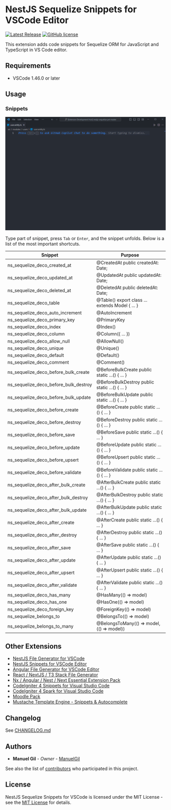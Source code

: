 # NestJS Sequelize Snippets for VSCode Editor

[![Latest Release](https://img.shields.io/visual-studio-marketplace/v/imgildev.vscode-nestjs-sequelize-snippets?style=flat&label=VS%20Marketplace&logo=visual-studio-code)](https://marketplace.visualstudio.com/items?itemName=imgildev.vscode-nestjs-sequelize-snippets)
[![GitHub license](https://img.shields.io/github/license/ManuelGil/vscode-nestjs-sequelize-snippets)]()

This extension adds code snippets for Sequelize ORM for JavaScript and TypeScript in VS Code editor.

## Requirements

- VSCode 1.46.0 or later

## Usage

### Snippets

![demo](https://raw.githubusercontent.com/ManuelGil/vscode-nestjs-sequelize-snippets/main/docs/images/demo.gif)

Type part of snippet, press `Tab` or `Enter`, and the snippet unfolds. Below is a list of the most important shortcuts.

| Snippet | Purpose |
| --- | --- |
| ns_sequelize_deco_created_at | @CreatedAt public createdAt: Date; |
| ns_sequelize_deco_updated_at | @UpdatedAt public updatedAt: Date; |
| ns_sequelize_deco_deleted_at | @DeletedAt public deletedAt: Date; |
| ns_sequelize_deco_table | @Table() export class ... extends Model { ... } |
| ns_sequelize_deco_auto_increment | @AutoIncrement |
| ns_sequelize_deco_primary_key | @PrimaryKey |
| ns_sequelize_deco_index | @Index() |
| ns_sequelize_deco_column | @Column({ ... }) |
| ns_sequelize_deco_allow_null | @AllowNull() |
| ns_sequelize_deco_unique | @Unique() |
| ns_sequelize_deco_default | @Default() |
| ns_sequelize_deco_comment | @Comment() |
| ns_sequelize_deco_before_bulk_create | @BeforeBulkCreate public static ...() { ... } |
| ns_sequelize_deco_before_bulk_destroy | @BeforeBulkDestroy public static ...() { ... } |
| ns_sequelize_deco_before_bulk_update | @BeforeBulkUpdate public static ...() { ... } |
| ns_sequelize_deco_before_create | @BeforeCreate public static ...() { ... } |
| ns_sequelize_deco_before_destroy | @BeforeDestroy public static ...() { ... } |
| ns_sequelize_deco_before_save | @BeforeSave public static ...() { ... } |
| ns_sequelize_deco_before_update | @BeforeUpdate public static ...() { ... } |
| ns_sequelize_deco_before_upsert | @BeforeUpsert public static ...() { ... } |
| ns_sequelize_deco_before_validate | @BeforeValidate public static ...() { ... } |
| ns_sequelize_deco_after_bulk_create  | @AfterBulkCreate public static ...() { ... } |
| ns_sequelize_deco_after_bulk_destroy | @AfterBulkDestroy public static ...() { ... } |
| ns_sequelize_deco_after_bulk_update  | @AfterBulkUpdate public static ...() { ... } |
| ns_sequelize_deco_after_create | @AfterCreate public static ...() { ... } |
| ns_sequelize_deco_after_destroy  | @AfterDestroy public static ...() { ... } |
| ns_sequelize_deco_after_save | @AfterSave public static ...() { ... } |
| ns_sequelize_deco_after_update | @AfterUpdate public static ...() { ... } |
| ns_sequelize_deco_after_upsert | @AfterUpsert public static ...() { ... } |
| ns_sequelize_deco_after_validate | @AfterValidate public static ...() { ... } |
| ns_sequelize_deco_has_many | @HasMany(() => model) |
| ns_sequelize_deco_has_one | @HasOne(() => model) |
| ns_sequelize_deco_foreign_key | @ForeignKey(() => model) |
| ns_sequelize_belongs_to | @BelongsTo(() => model) |
| ns_sequelize_belongs_to_many | @BelongsToMany(() => model, (() => model)) |

## Other Extensions

- [NestJS File Generator for VSCode](https://marketplace.visualstudio.com/items?itemName=imgildev.vscode-nestjs-generator)
- [NestJS Snippets for VSCode Editor](https://marketplace.visualstudio.com/items?itemName=imgildev.vscode-nestjs-snippets-extension)
- [Angular File Generator for VSCode Editor](https://marketplace.visualstudio.com/items?itemName=imgildev.vscode-angular-generator)
- [React / NextJS / T3 Stack File Generator](https://marketplace.visualstudio.com/items?itemName=imgildev.vscode-nextjs-generator)
- [Nx / Angular / Nest / Next Essential Extension Pack](https://marketplace.visualstudio.com/items?itemName=imgildev.vscode-nx-pack)
- [CodeIgniter 4 Snippets for Visual Studio Code](https://marketplace.visualstudio.com/items?itemName=imgildev.vscode-codeigniter4-shield-snippets)
- [CodeIgniter 4 Spark for Visual Studio Code](https://marketplace.visualstudio.com/items?itemName=imgildev.vscode-codeigniter4-shield-spark)
- [Moodle Pack](https://marketplace.visualstudio.com/items?itemName=imgildev.vscode-moodle-snippets)
- [Mustache Template Engine - Snippets & Autocomplete](https://marketplace.visualstudio.com/items?itemName=imgildev.vscode-mustache-snippets)

## Changelog

See [CHANGELOG.md](./CHANGELOG.md)

## Authors

- **Manuel Gil** - _Owner_ - [ManuelGil](https://github.com/ManuelGil)

See also the list of [contributors](https://github.com/ManuelGil/vscode-nestjs-sequelize-snippets/contributors) who participated in this project.

## License

NestJS Sequelize Snippets for VSCode is licensed under the MIT License - see the [MIT License](https://opensource.org/licenses/MIT) for details.
